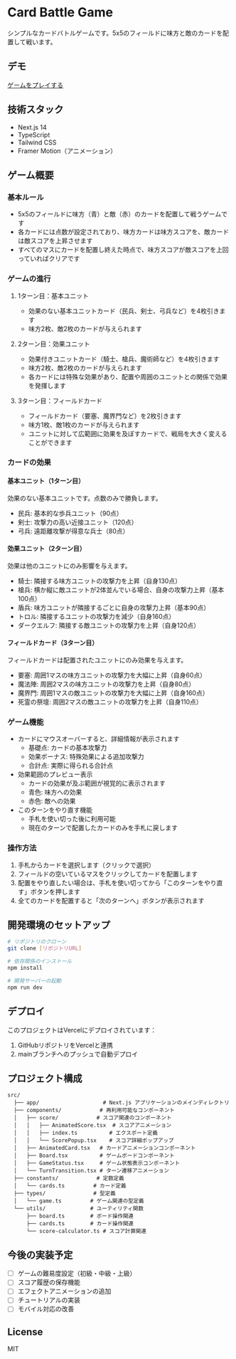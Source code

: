 # Card Battle Game

シンプルなカードバトルゲームです。5x5のフィールドに味方と敵のカードを配置して戦います。

## デモ
[ゲームをプレイする](https://card-battle-game.vercel.app/)

## 技術スタック

- Next.js 14
- TypeScript
- Tailwind CSS
- Framer Motion（アニメーション）

## ゲーム概要

### 基本ルール
- 5x5のフィールドに味方（青）と敵（赤）のカードを配置して戦うゲームです
- 各カードには点数が設定されており、味方カードは味方スコアを、敵カードは敵スコアを上昇させます
- すべてのマスにカードを配置し終えた時点で、味方スコアが敵スコアを上回っていればクリアです

### ゲームの進行
1. 1ターン目：基本ユニット
   - 効果のない基本ユニットカード（民兵、剣士、弓兵など）を4枚引きます
   - 味方2枚、敵2枚のカードが与えられます

2. 2ターン目：効果ユニット
   - 効果付きユニットカード（騎士、槍兵、魔術師など）を4枚引きます
   - 味方2枚、敵2枚のカードが与えられます
   - 各カードには特殊な効果があり、配置や周囲のユニットとの関係で効果を発揮します

3. 3ターン目：フィールドカード
   - フィールドカード（要塞、魔界門など）を2枚引きます
   - 味方1枚、敵1枚のカードが与えられます
   - ユニットに対して広範囲に効果を及ぼすカードで、戦局を大きく変えることができます

### カードの効果
#### 基本ユニット（1ターン目）
効果のない基本ユニットです。点数のみで勝負します。
- 民兵: 基本的な歩兵ユニット（90点）
- 剣士: 攻撃力の高い近接ユニット（120点）
- 弓兵: 遠距離攻撃が得意な兵士（80点）

#### 効果ユニット（2ターン目）
効果は他のユニットにのみ影響を与えます。
- 騎士: 隣接する味方ユニットの攻撃力を上昇（自身130点）
- 槍兵: 横か縦に敵ユニットが2体並んでいる場合、自身の攻撃力上昇（基本100点）
- 盾兵: 味方ユニットが隣接するごとに自身の攻撃力上昇（基本90点）
- トロル: 隣接するユニットの攻撃力を減少（自身160点）
- ダークエルフ: 隣接する敵ユニットの攻撃力を上昇（自身120点）

#### フィールドカード（3ターン目）
フィールドカードは配置されたユニットにのみ効果を与えます。
- 要塞: 周囲1マスの味方ユニットの攻撃力を大幅に上昇（自身60点）
- 魔法陣: 周囲2マスの味方ユニットの攻撃力を上昇（自身80点）
- 魔界門: 周囲1マスの敵ユニットの攻撃力を大幅に上昇（自身160点）
- 死霊の祭壇: 周囲2マスの敵ユニットの攻撃力を上昇（自身110点）

### ゲーム機能
- カードにマウスオーバーすると、詳細情報が表示されます
  - 基礎点: カードの基本攻撃力
  - 効果ボーナス: 特殊効果による追加攻撃力
  - 合計点: 実際に得られる合計点
- 効果範囲のプレビュー表示
  - カードの効果が及ぶ範囲が視覚的に表示されます
  - 青色: 味方への効果
  - 赤色: 敵への効果
- このターンをやり直す機能
  - 手札を使い切った後に利用可能
  - 現在のターンで配置したカードのみを手札に戻します

### 操作方法
1. 手札からカードを選択します（クリックで選択）
2. フィールドの空いているマスをクリックしてカードを配置します
3. 配置をやり直したい場合は、手札を使い切ってから「このターンをやり直す」ボタンを押します
4. 全てのカードを配置すると「次のターンへ」ボタンが表示されます

## 開発環境のセットアップ

```bash
# リポジトリのクローン
git clone [リポジトリURL]

# 依存関係のインストール
npm install

# 開発サーバーの起動
npm run dev
```

## デプロイ
このプロジェクトはVercelにデプロイされています：
1. GitHubリポジトリをVercelと連携
2. mainブランチへのプッシュで自動デプロイ

## プロジェクト構成

```
src/
  ├── app/                    # Next.js アプリケーションのメインディレクトリ
  ├── components/            # 再利用可能なコンポーネント
  │   ├── score/            # スコア関連のコンポーネント
  │   │   ├── AnimatedScore.tsx  # スコアアニメーション
  │   │   ├── index.ts          # エクスポート定義
  │   │   └── ScorePopup.tsx    # スコア詳細ポップアップ
  │   ├── AnimatedCard.tsx   # カードアニメーションコンポーネント
  │   ├── Board.tsx          # ゲームボードコンポーネント
  │   ├── GameStatus.tsx     # ゲーム状態表示コンポーネント
  │   └── TurnTransition.tsx # ターン遷移アニメーション
  ├── constants/            # 定数定義
  │   └── cards.ts         # カード定義
  ├── types/               # 型定義
  │   └── game.ts         # ゲーム関連の型定義
  └── utils/              # ユーティリティ関数
      ├── board.ts        # ボード操作関連
      ├── cards.ts        # カード操作関連
      └── score-calculator.ts # スコア計算関連
```

## 今後の実装予定

- [ ] ゲームの難易度設定（初級・中級・上級）
- [ ] スコア履歴の保存機能
- [ ] エフェクトアニメーションの追加
- [ ] チュートリアルの実装
- [ ] モバイル対応の改善

## License

MIT